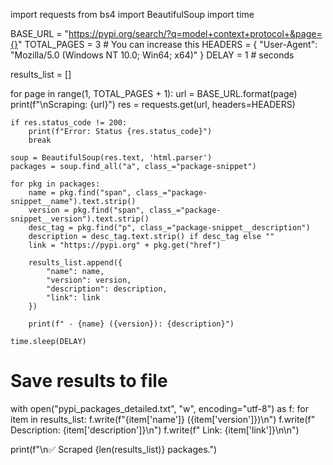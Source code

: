 import requests
from bs4 import BeautifulSoup
import time

BASE_URL = "https://pypi.org/search/?q=model+context+protocol+&page={}"
TOTAL_PAGES = 3  # You can increase this
HEADERS = {
    "User-Agent": "Mozilla/5.0 (Windows NT 10.0; Win64; x64)"
}
DELAY = 1  # seconds

results_list = []

for page in range(1, TOTAL_PAGES + 1):
    url = BASE_URL.format(page)
    print(f"\nScraping: {url}")
    res = requests.get(url, headers=HEADERS)

    if res.status_code != 200:
        print(f"Error: Status {res.status_code}")
        break

    soup = BeautifulSoup(res.text, 'html.parser')
    packages = soup.find_all("a", class_="package-snippet")

    for pkg in packages:
        name = pkg.find("span", class_="package-snippet__name").text.strip()
        version = pkg.find("span", class_="package-snippet__version").text.strip()
        desc_tag = pkg.find("p", class_="package-snippet__description")
        description = desc_tag.text.strip() if desc_tag else ""
        link = "https://pypi.org" + pkg.get("href")

        results_list.append({
            "name": name,
            "version": version,
            "description": description,
            "link": link
        })

        print(f" - {name} ({version}): {description}")

    time.sleep(DELAY)

# Save results to file
with open("pypi_packages_detailed.txt", "w", encoding="utf-8") as f:
    for item in results_list:
        f.write(f"{item['name']} ({item['version']})\n")
        f.write(f"  Description: {item['description']}\n")
        f.write(f"  Link: {item['link']}\n\n")

print(f"\n✅ Scraped {len(results_list)} packages.")